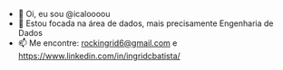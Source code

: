 - 👋 Oi, eu sou @icaloooou
- 👀 Estou focada na área de dados, mais precisamente Engenharia de Dados
- 📫 Me encontre: rockingrid6@gmail.com e https://www.linkedin.com/in/ingridcbatista/
